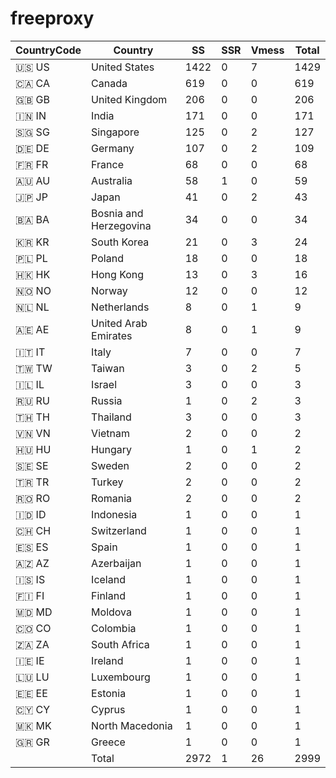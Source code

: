# freeproxy

|CountryCode|Country|SS|SSR|Vmess|Total|
|  ----  | ----  |  ----  | ----  |  ----  | ----  |
|🇺🇸 US|United States|1422|0|7|1429|
|🇨🇦 CA|Canada|619|0|0|619|
|🇬🇧 GB|United Kingdom|206|0|0|206|
|🇮🇳 IN|India|171|0|0|171|
|🇸🇬 SG|Singapore|125|0|2|127|
|🇩🇪 DE|Germany|107|0|2|109|
|🇫🇷 FR|France|68|0|0|68|
|🇦🇺 AU|Australia|58|1|0|59|
|🇯🇵 JP|Japan|41|0|2|43|
|🇧🇦 BA|Bosnia and Herzegovina|34|0|0|34|
|🇰🇷 KR|South Korea|21|0|3|24|
|🇵🇱 PL|Poland|18|0|0|18|
|🇭🇰 HK|Hong Kong|13|0|3|16|
|🇳🇴 NO|Norway|12|0|0|12|
|🇳🇱 NL|Netherlands|8|0|1|9|
|🇦🇪 AE|United Arab Emirates|8|0|1|9|
|🇮🇹 IT|Italy|7|0|0|7|
|🇹🇼 TW|Taiwan|3|0|2|5|
|🇮🇱 IL|Israel|3|0|0|3|
|🇷🇺 RU|Russia|1|0|2|3|
|🇹🇭 TH|Thailand|3|0|0|3|
|🇻🇳 VN|Vietnam|2|0|0|2|
|🇭🇺 HU|Hungary|1|0|1|2|
|🇸🇪 SE|Sweden|2|0|0|2|
|🇹🇷 TR|Turkey|2|0|0|2|
|🇷🇴 RO|Romania|2|0|0|2|
|🇮🇩 ID|Indonesia|1|0|0|1|
|🇨🇭 CH|Switzerland|1|0|0|1|
|🇪🇸 ES|Spain|1|0|0|1|
|🇦🇿 AZ|Azerbaijan|1|0|0|1|
|🇮🇸 IS|Iceland|1|0|0|1|
|🇫🇮 FI|Finland|1|0|0|1|
|🇲🇩 MD|Moldova|1|0|0|1|
|🇨🇴 CO|Colombia|1|0|0|1|
|🇿🇦 ZA|South Africa|1|0|0|1|
|🇮🇪 IE|Ireland|1|0|0|1|
|🇱🇺 LU|Luxembourg|1|0|0|1|
|🇪🇪 EE|Estonia|1|0|0|1|
|🇨🇾 CY|Cyprus|1|0|0|1|
|🇲🇰 MK|North Macedonia|1|0|0|1|
|🇬🇷 GR|Greece|1|0|0|1|
||Total|2972|1|26|2999|
